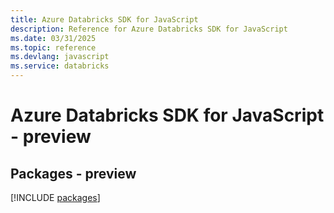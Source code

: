 ```yaml
---
title: Azure Databricks SDK for JavaScript
description: Reference for Azure Databricks SDK for JavaScript
ms.date: 03/31/2025
ms.topic: reference
ms.devlang: javascript
ms.service: databricks
---
```

# Azure Databricks SDK for JavaScript - preview
## Packages - preview
[!INCLUDE [packages](databricks-index.md)]